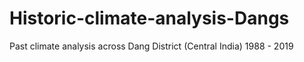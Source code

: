 # Historic-climate-analysis-Dangs
Past climate analysis across Dang District (Central India) 1988 - 2019
